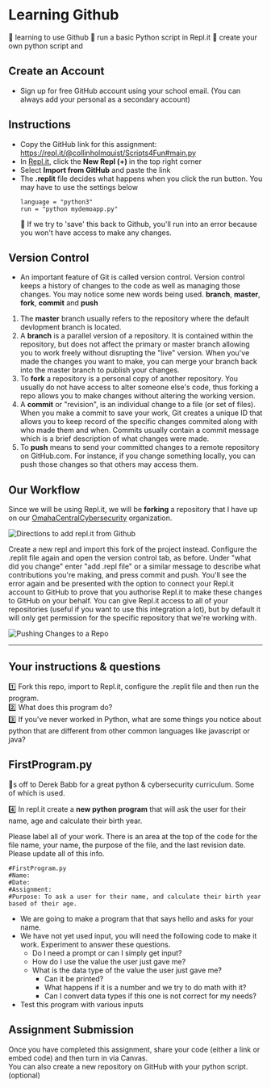 # Learning Github
:pushpin: learning to use Github
:pushpin: run a basic Python script in Repl.it
:pushpin: create your own python script and 

## Create an Account
- Sign up for free GitHub account using your school email.  (You can always add your personal as a secondary account)

## Instructions
- Copy the GitHub link for this assignment: https://repl.it/@collinholmquist/Scripts4Fun#main.py
- In [Repl.it](https://repl.it), click the **New Repl (+)** in the top right corner
- Select **Import from GitHub** and paste the link
- The **.replit** file decides what happens when you click the run button. You may have to use the settings below
  ```
  language = "python3"
  run = "python mydemoapp.py"
  ```
  :rotating_light: If we try to 'save' this back to Github, you'll run into an error because you won't have access to make any changes.  

## Version Control
- An important feature of Git is called version control. Version control keeps a history of changes to the code as well as managing those changes.  You may notice some new words being used.  **branch**, **master**, **fork**, **commit** and **push**

1. The **master** branch usually refers to the repository where the default devlopment branch is located.  
2. A **branch** is a parallel version of a repository. It is contained within the repository, but does not affect the primary or master branch allowing you to work freely without disrupting the "live" version. When you've made the changes you want to make, you can merge your branch back into the master branch to publish your changes.
3. To **fork** a repository is a personal copy of another repository.  You usually do not have access to alter someone else's code, thus forking a repo allows you to make changes without altering the working version.  
4. A **commit**  or "revision", is an individual change to a file (or set of files). When you make a commit to save your work, Git creates a unique ID that allows you to keep record of the specific changes commited along with who made them and when. Commits usually contain a commit message which is a brief description of what changes were made.
5. To **push** means to send your committed changes to a remote repository on GitHub.com. For instance, if you change something locally, you can push those changes so that others may access them.


## Our Workflow
Since we will be using Repl.it, we will be **forking** a repository that I have up on our [OmahaCentralCybersecurity](www.github.com/OmahaCentralCybersecurity) organization.

![Directions to add repl.it from Github](https://www.codewithrepl.it/img/06-importing-from-github.png)

Create a new repl and import this fork of the project instead.  Configure the .replit file again and open the version control tab, as before. Under "what did you change" enter "add .repl file" or a similar message to describe what contributions you're making, and press commit and push.  You'll see the error again and be presented with the option to connect your Repl.it account to GitHub to prove that you authorise Repl.it to make these changes to GitHub on your behalf. You can give Repl.it access to all of your repositories (useful if you want to use this integration a lot), but by default it will only get permission for the specific repository that we're working with.

![Pushing Changes to a Repo](https://www.codewithrepl.it/img/06-version-control-tab.png)

---

## Your instructions & questions
:one: Fork this repo, import to Repl.it, configure the .replit file and then run the program.  
:two: What does this program do?  
:three: If you've never worked in Python, what are some things you notice about python that are different from other common languages like javascript or java? 

## FirstProgram.py
:tophat:s off to Derek Babb for a great python & cybersecurity curriculum. Some of which is used. 

:four: In repl.it create a **new python program** that will ask the user for their name, age and calculate their birth year.  

Please label all of your work. There is an area at the top of the code for the file name, your name, the purpose of the file, and the last revision date. Please update all of this info.
```
#FirstProgram.py
#Name:
#Date:
#Assignment: 
#Purpose: To ask a user for their name, and calculate their birth year based of their age. 
```
- We are going to make a program that that says hello and asks for your name.  
- We have not yet used input, you will need the following code to make it work. Experiment to answer these questions.
  - Do I need a prompt or can I simply get input?
  - How do I use the value the user just gave me?
  - What is the data type of the value the user just gave me?
    - Can it be printed?
    - What happens if it is a number and we try to do math with it?
    - Can I convert data types if this one is not correct for my needs?
- Test this program with various inputs

## Assignment Submission
Once you have completed this assignment, share your code (either a link or embed code) and then turn in via Canvas.  
You can also create a new repository on GitHub with your python script.  (optional)
